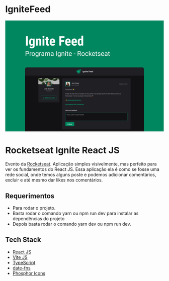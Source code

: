 # IgniteFeed

![Cover](./.github/cover.png)

# Rocketseat Ignite React JS

Evento da [Rocketseat](https://www.youtube.com/c/RocketSeat).
Aplicação simples visivelmente, mas perfeito para ver os fundamentos do React JS.
Essa aplicação ela é como se fosse uma rede social, onde temos alguns poste e
podemos adicionar comentários, excluir e até mesmo dar likes nos comentários.

## Requerimentos

- Para rodar o projeto.
- Basta rodar o comando yarn ou npm run dev para instalar as dependências do projeto
- Depois basta rodar o comando yarn dev ou npm run dev.

## Tech Stack

- [React JS](https://reactjs.org)
- [Vite JS](https://vitejs.dev/guide/)
- [TypeScript](https://www.typescriptlang.org)
- [date-fns](https://www.npmjs.com/package/date-fns)
- [Phosphor Icons](https://phosphoricons.com/)
